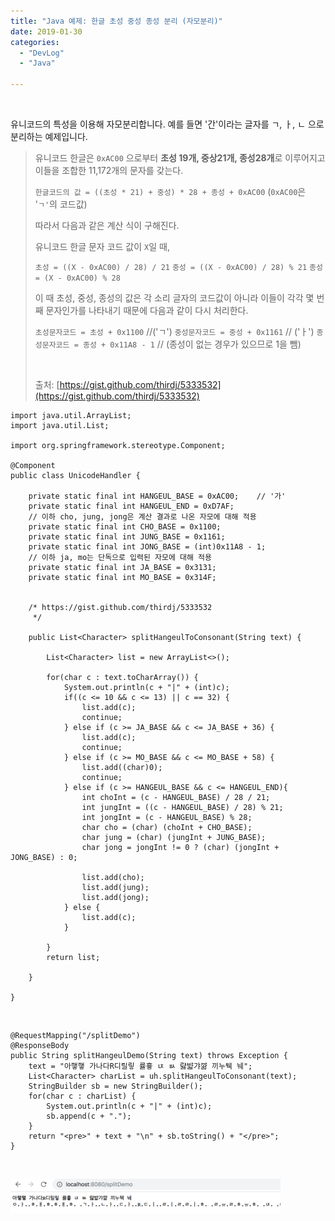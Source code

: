 ```yaml
---
title: "Java 예제: 한글 초성 중성 종성 분리 (자모분리)"
date: 2019-01-30
categories: 
  - "DevLog"
  - "Java"

---
```


 

유니코드의 특성을 이용해 자모분리합니다. 예를 들면 '간'이라는 글자를 ㄱ, ㅏ, ㄴ 으로 분리하는 예제입니다.

> 유니코드 한글은 `0xAC00` 으로부터 **초성 19개, 중상21개, 종성28개**로 이루어지고 이들을 조합한 11,172개의 문자를 갖는다.
> 
> `한글코드의 값 = ((초성 * 21) + 중성) * 28 + 종성 + 0xAC00` (`0xAC00`은 '`ㄱ'`의 코드값)
> 
> 따라서 다음과 같은 계산 식이 구해진다.
> 
> 유니코드 한글 문자 코드 값이 `X`일 때,
> 
> `초성 = ((X - 0xAC00) / 28) / 21` `중성 = ((X - 0xAC00) / 28) % 21` `종성 = (X - 0xAC00) % 28`
> 
> 이 때 초성, 중성, 종성의 값은 각 소리 글자의 코드값이 아니라 이들이 각각 몇 번째 문자인가를 나타내기 때문에 다음과 같이 다시 처리한다.
> 
> `초성문자코드 = 초성 + 0x1100` //('ㄱ') `중성문자코드 = 중성 + 0x1161` // ('ㅏ') `종성문자코드 = 종성 + 0x11A8 - 1` // (종성이 없는 경우가 있으므로 1을 뺌)
> 
>  
> 
> 출처: [https://gist.github.com/thirdj/5333532](https://gist.github.com/thirdj/5333532)

```
import java.util.ArrayList;
import java.util.List;
 
import org.springframework.stereotype.Component;
 
@Component
public class UnicodeHandler {
    
    private static final int HANGEUL_BASE = 0xAC00;    // '가'
    private static final int HANGEUL_END = 0xD7AF;
    // 이하 cho, jung, jong은 계산 결과로 나온 자모에 대해 적용
    private static final int CHO_BASE = 0x1100;     
    private static final int JUNG_BASE = 0x1161;
    private static final int JONG_BASE = (int)0x11A8 - 1;
    // 이하 ja, mo는 단독으로 입력된 자모에 대해 적용
    private static final int JA_BASE = 0x3131;
    private static final int MO_BASE = 0x314F;
    
 
    /* https://gist.github.com/thirdj/5333532
     */
    
    public List<Character> splitHangeulToConsonant(String text) {
        
        List<Character> list = new ArrayList<>();
        
        for(char c : text.toCharArray()) {
            System.out.println(c + "|" + (int)c);
            if((c <= 10 && c <= 13) || c == 32) {
                list.add(c);
                continue;
            } else if (c >= JA_BASE && c <= JA_BASE + 36) {
                list.add(c);
                continue;
            } else if (c >= MO_BASE && c <= MO_BASE + 58) {
                list.add((char)0);
                continue;
            } else if (c >= HANGEUL_BASE && c <= HANGEUL_END){
                int choInt = (c - HANGEUL_BASE) / 28 / 21;
                int jungInt = ((c - HANGEUL_BASE) / 28) % 21;
                int jongInt = (c - HANGEUL_BASE) % 28;
                char cho = (char) (choInt + CHO_BASE);
                char jung = (char) (jungInt + JUNG_BASE);
                char jong = jongInt != 0 ? (char) (jongInt + JONG_BASE) : 0;
                
                list.add(cho);
                list.add(jung);
                list.add(jong);
            } else {
                list.add(c);
            }
 
        }
        return list;
        
    }
 
}
```

 

```
@RequestMapping("/splitDemo")
@ResponseBody
public String splitHangeulDemo(String text) throws Exception {
    text = "아햏햏 가나다R디릴맇 률흏 ㄵ ㅄ 럃뱗갸꺎 끼누뒉 눼";
    List<Character> charList = uh.splitHangeulToConsonant(text);
    StringBuilder sb = new StringBuilder();
    for(char c : charList) {
        System.out.println(c + "|" + (int)c);
        sb.append(c + ".");
    }
    return "<pre>" + text + "\n" + sb.toString() + "</pre>";
}

```

 

![](./assets/img/wp-content/uploads/2019/01/splitDemo-e1572709583314.png)
